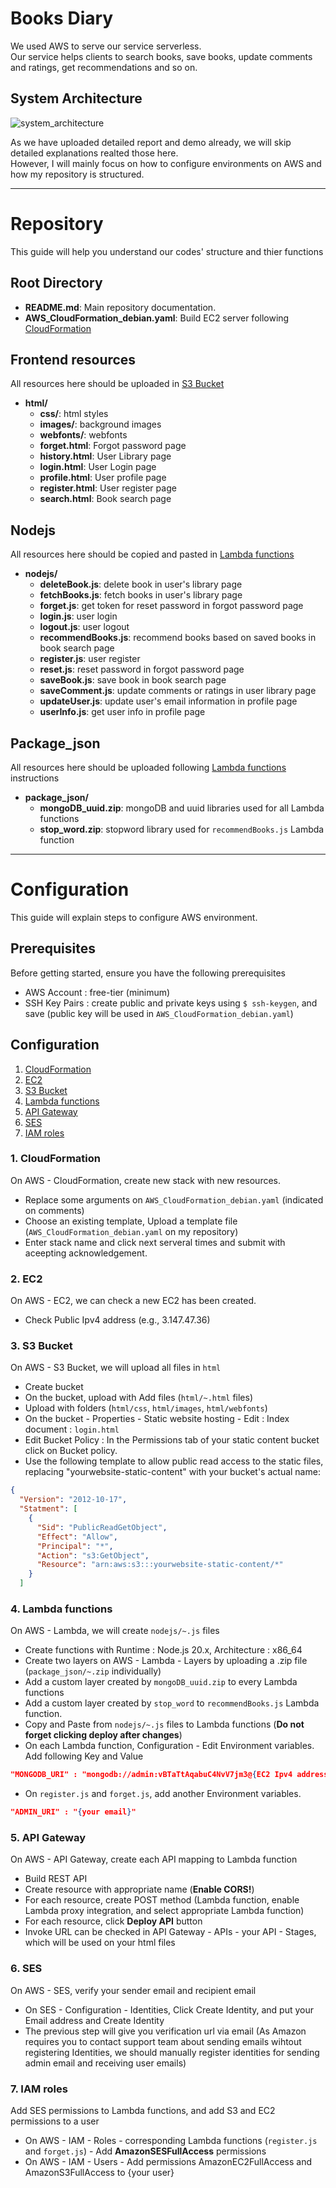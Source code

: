 # Books Diary
We used AWS to serve our service serverless. \
Our service helps clients to search books, save books, update comments and ratings, get recommendations and so on. 

## System Architecture
![system_architecture](https://github.com/jonghwan3/BooksDiary/assets/97586094/b2197774-16e5-4f48-884f-d99ee322a0e2)

As we have uploaded detailed report and demo already, we will skip detailed explanations realted those here. \
However, I will mainly focus on how to configure environments on AWS and how my repository is structured.
   
---

# Repository

This guide will help you understand our codes' structure and thier functions

## Root Directory
- **README.md**: Main repository documentation.
- **AWS_CloudFormation_debian.yaml**: Build EC2 server following [CloudFormation](#cloudformation)

## Frontend resources
All resources here should be uploaded in [S3 Bucket](#bucket)
- **html/**
  - **css/**: html styles 
  - **images/**: background images
  - **webfonts/**: webfonts
  - **forget.html**: Forgot password page
  - **history.html**: User Library page
  - **login.html**: User Login page
  - **profile.html**: User profile page
  - **register.html**: User register page
  - **search.html**: Book search page
  
## Nodejs
All resources here should be copied and pasted in [Lambda functions](#lambda)
- **nodejs/**
  - **deleteBook.js**: delete book in user's library page
  - **fetchBooks.js**: fetch books in user's library page
  - **forget.js**: get token for reset password in forgot password page
  - **login.js**: user login
  - **logout.js**: user logout
  - **recommendBooks.js**: recommend books based on saved books in book search page
  - **register.js**: user register
  - **reset.js**: reset password in forgot password page
  - **saveBook.js**: save book in book search page
  - **saveComment.js**: update comments or ratings in user library page
  - **updateUser.js**: update user's email information in profile page
  - **userInfo.js**: get user info in profile page

## Package_json
All resources here should be uploaded following [Lambda functions](#lambda) instructions
- **package_json/**
  - **mongoDB_uuid.zip**: mongoDB and uuid libraries used for all Lambda functions
  - **stop_word.zip**: stopword library used for `recommendBooks.js` Lambda function

---

# Configuration

This guide will explain steps to configure AWS environment.

## Prerequisites

Before getting started, ensure you have the following prerequisites
- AWS Account : free-tier (minimum)
- SSH Key Pairs : create public and private keys using ```$ ssh-keygen```, and save (public key will be used in `AWS_CloudFormation_debian.yaml`)


## Configuration
1. [CloudFormation](#cloudformation)
2. [EC2](#ec2)
3. [S3 Bucket](#bucket)
4. [Lambda functions](#lambda)
5. [API Gateway](#apigateway)
6. [SES](#ses)
7. [IAM roles](#iam)

### 1. CloudFormation <a name="cloudformation"></a>

On AWS - CloudFormation, create new stack with new resources.
- Replace some arguments on `AWS_CloudFormation_debian.yaml` (indicated on comments)
- Choose an existing template, Upload a template file (`AWS_CloudFormation_debian.yaml` on my repository)
- Enter stack name and click next serveral times and submit with aceepting acknowledgement.
  

### 2. EC2 <a name="ec2"></a>

On AWS - EC2, we can check a new EC2 has been created.
- Check Public Ipv4 address (e.g., 3.147.47.36)
 
### 3. S3 Bucket <a name="bucket"></a>

On AWS - S3 Bucket, we will upload all files in `html`
- Create bucket
- On the bucket, upload with Add files (`html/~.html` files)
- Upload with folders (`html/css`, `html/images`, `html/webfonts`)
- On the bucket - Properties - Static website hosting - Edit : Index document : `login.html`
- Edit Bucket Policy : In the Permissions tab of your static content bucket click on Bucket policy.
- Use the following template to allow public read access to the static files, replacing "yourwebsite-static-content" with your bucket's actual name:
```json
{
  "Version": "2012-10-17",
  "Statment": [
    {
      "Sid": "PublicReadGetObject",
      "Effect": "Allow",
      "Principal": "*",
      "Action": "s3:GetObject",
      "Resource": "arn:aws:s3:::yourwebsite-static-content/*"
    }
  ]
```
### 4. Lambda functions <a name="lambda"></a>

On AWS - Lambda, we will create `nodejs/~.js` files
- Create functions with Runtime : Node.js 20.x, Architecture : x86_64
- Create two layers on AWS - Lambda - Layers by uploading a .zip file (`package_json/~.zip` individually)
- Add a custom layer created by `mongoDB_uuid.zip` to every Lambda functions
- Add a custom layer created by `stop_word` to `recommendBooks.js` Lambda function.
- Copy and Paste from `nodejs/~.js` files to Lambda functions (**Do not forget clicking deploy after changes**)
- On each Lambda function, Configuration - Edit Environment variables. Add following Key and Value
```json
"MONGODB_URI" : "mongodb://admin:vBTaTtAqabuC4NvV7jm3@{EC2 Ipv4 address}:27017"
```
- On `register.js` and `forget.js`, add another Environment variables. 
```json
"ADMIN_URI" : "{your email}"
```
  

### 5. API Gateway <a name="apigateway"></a>
On AWS - API Gateway, create each API mapping to Lambda function
- Build REST API
- Create resource with appropriate name (**Enable CORS!**)
- For each resource, create POST method (Lambda function, enable Lambda proxy integration, and select appropriate Lambda function)
- For each resource, click **Deploy API** button
- Invoke URL can be checked in API Gateway - APIs - your API - Stages, which will be used on your html files

### 6. SES <a name="ses"></a>
On AWS - SES, verify your sender email and recipient email
- On SES - Configuration - Identities, Click Create Identity, and put your Email address and Create Identity
- The previous step will give you verification url via email (As Amazon requires you to contact support team about sending emails wihtout registering Identities, we should manually register identities for sending admin email and receiving user emails)

### 7. IAM roles <a name="iam"></a>
Add SES permissions to Lambda functions, and add S3 and EC2 permissions to a user
- On AWS - IAM - Roles - corresponding Lambda functions (`register.js` and `forget.js`) - Add **AmazonSESFullAccess** permissions
- On AWS - IAM - Users - Add permissions AmazonEC2FullAccess and AmazonS3FullAccess to {your user}




